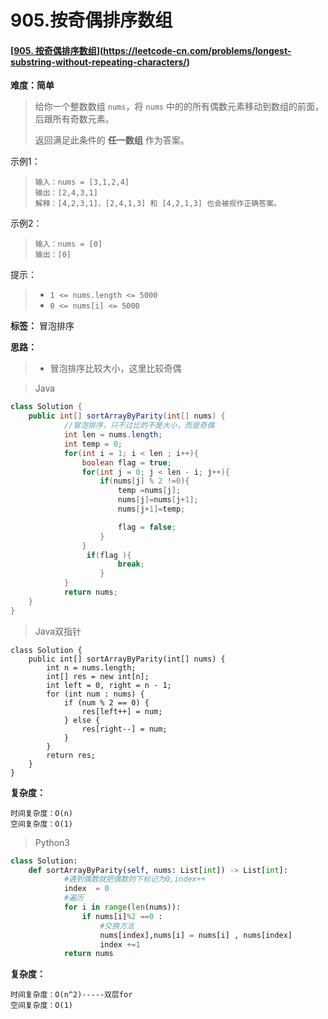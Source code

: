 

# 905.按奇偶排序数组

#### [[905. 按奇偶排序数组](https://leetcode-cn.com/problems/sort-array-by-parity/)](https://leetcode-cn.com/problems/longest-substring-without-repeating-characters/)

**难度：简单**

> 给你一个整数数组 `nums`，将 `nums` 中的的所有偶数元素移动到数组的前面，后跟所有奇数元素。
>
> 返回满足此条件的 **任一数组** 作为答案。

示例1：

> ```
> 输入：nums = [3,1,2,4]
> 输出：[2,4,3,1]
> 解释：[4,2,3,1]、[2,4,1,3] 和 [4,2,1,3] 也会被视作正确答案。
> ```

示例2：

> ```
> 输入：nums = [0]
> 输出：[0]
> ```

提示：

> - `1 <= nums.length <= 5000`
> - `0 <= nums[i] <= 5000`



**标签：** 冒泡排序

**思路：**

> -  冒泡排序比较大小，这里比较奇偶



> Java

```java
class Solution {
    public int[] sortArrayByParity(int[] nums) {
            //冒泡排序，只不过比的不是大小，而是奇偶
            int len = nums.length;
            int temp = 0;
            for(int i = 1; i < len ; i++){
                boolean flag = true;
                for(int j = 0; j < len - i; j++){
                    if(nums[j] % 2 !=0){
                        temp =nums[j];
                        nums[j]=nums[j+1];
                        nums[j+1]=temp;

                        flag = false;
                    } 
                }
                 if(flag ){
                        break;
                    }
            }
            return nums;
    }
}
```

> Java双指针

```
class Solution {
    public int[] sortArrayByParity(int[] nums) {
        int n = nums.length;
        int[] res = new int[n];
        int left = 0, right = n - 1;
        for (int num : nums) {
            if (num % 2 == 0) {
                res[left++] = num;
            } else {
                res[right--] = num;
            }
        }
        return res;
    }
}

```

**复杂度：**

```
时间复杂度：O(n)
空间复杂度：O(1)
```



> Python3

```python
class Solution:
    def sortArrayByParity(self, nums: List[int]) -> List[int]:
            #遇到偶数就把偶数的下标记为0,index++
            index  = 0
            #遍历
            for i in range(len(nums)):
                if nums[i]%2 ==0 :
                    #交换方法
                    nums[index],nums[i] = nums[i] , nums[index]
                    index +=1
            return nums
```



**复杂度：**

```
时间复杂度：O(n^2)-----双层for
空间复杂度：O(1)
```



